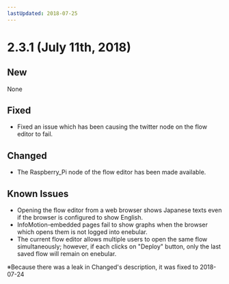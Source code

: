 ```yaml
---
lastUpdated: 2018-07-25
---
```


# 2.3.1 (July 11th, 2018)

## New

None

## Fixed

- Fixed an issue which has been causing the twitter node on the flow editor to fail.

## Changed

- The Raspberry_Pi node of the flow editor has been made available.

## Known Issues

* Opening the flow editor from a web browser shows Japanese texts even if the browser is configured to show English.
* InfoMotion-embedded pages fail to show graphs when the browser which opens them is not logged into enebular.
* The current flow editor allows multiple users to open the same flow simultaneously; however, if each clicks on "Deploy" button, only the last saved flow will remain on enebular.

※Because there was a leak in Changed's description, it was fixed to 2018-07-24